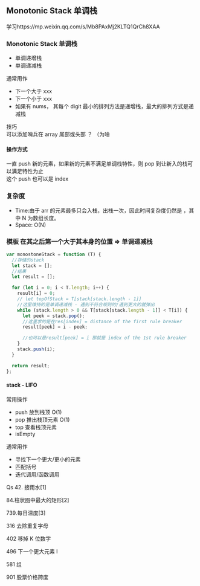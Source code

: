 ## Monotonic Stack 单调栈

学习https://mp.weixin.qq.com/s/Mb8PAxMj2KLTQ1QrCh8XAA

### Monotonic Stack 单调栈

- 单调递增栈
- 单调递减栈

通常用作

- 下一个大于 xxx
- 下一个小于 xxx
- 如果有 nums， 其每个 digit 最小的排列方法是递增栈，最大的排列方式是递减栈

技巧  
可以添加哨兵在 array 尾部或头部 ？ （为啥

#### 操作方式

一直 push 新的元素，如果新的元素不满足单调栈特性，则 pop 到让新入的栈可以满足特性为止  
这个 push 也可以是 index

### 复杂度

- Time:由于 arr 的元素最多只会入栈，出栈一次，因此时间复杂度仍然是 ，其中 N 为数组长度。
- Space: O(N)

### 模板 在其之后第一个大于其本身的位置 => 单调递减栈

```JavaScript
var monostoneStack = function (T) {
  //存储的stack
  let stack = [];
  //结果
  let result = [];

  for (let i = 0; i < T.length; i++) {
    result[i] = 0;
    // let topOfStack = T[stack[stack.length - 1]]
    //这里维持的是单调递减栈 - 遇到不符合规则的/遇到更大的就弹出
    while (stack.length > 0 && T[stack[stack.length - 1]] < T[i]) {
      let peek = stack.pop();
      //这里求的是在res[index] = distance of the first rule breaker
      result[peek] = i - peek;

      //也可以是result[peek] = i 那就是 index of the 1st rule breaker
    }
    stack.push(i);
  }

  return result;
};
```

#### stack - LIFO

常用操作

- push 放到栈顶 O(1)
- pop 推出栈顶元素 O(1)
- top 查看栈顶元素
- isEmpty

通常用作

- 寻找下一个更大/更小的元素
- 匹配括号
- 迭代调用/函数调用

Qs 42. 接雨水[1]

84.柱状图中最大的矩形[2]

739.每日温度[3]

316 去除重复字母

402 移掉 K 位数字

496 下一个更大元素 I

581 组

901 股票价格跨度
